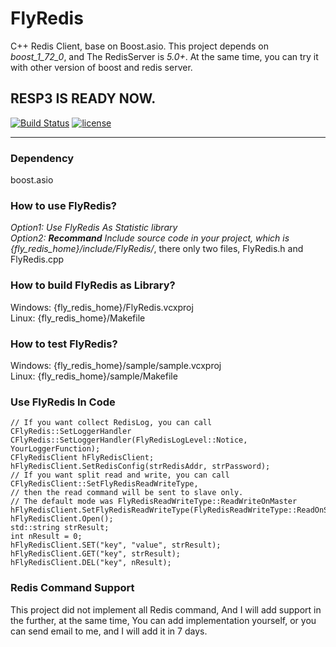 # FlyRedis
C++ Redis Client, base on Boost.asio.
This project depends on *boost_1_72_0*, and The RedisServer is *5.0+*. At the same time, you can try it with other version of boost and redis server.

## RESP3 IS READY NOW.

[![Build Status](https://travis-ci.com/icerlion/FlyRedis.svg?branch=master)](https://travis-ci.com/icerlion/FlyRedis)
[![license](https://img.shields.io/github/license/icerlion/FlyRedis.svg)](https://github.com/icerlion/FlyRedis/blob/master/LICENSE)


****

### Dependency
boost.asio

### How to use FlyRedis?

*Option1: Use FlyRedis As Statistic library*  
*Option2: ___Recommand___ Include source code in your project, which is {fly_redis_home}/include/FlyRedis/*, there only two files, FlyRedis.h and FlyRedis.cpp  

### How to build FlyRedis as Library?
Windows: {fly_redis_home}/FlyRedis.vcxproj    
Linux: {fly_redis_home}/Makefile    

### How to test FlyRedis?
Windows: {fly_redis_home}/sample/sample.vcxproj  
Linux: {fly_redis_home}/sample/Makefile  

### Use FlyRedis In Code

```
// If you want collect RedisLog, you can call CFlyRedis::SetLoggerHandler
CFlyRedis::SetLoggerHandler(FlyRedisLogLevel::Notice, YourLoggerFunction);
CFlyRedisClient hFlyRedisClient;
hFlyRedisClient.SetRedisConfig(strRedisAddr, strPassword);
// If you want split read and write, you can call CFlyRedisClient::SetFlyRedisReadWriteType, 
// then the read command will be sent to slave only.
// The default mode was FlyRedisReadWriteType::ReadWriteOnMaster
hFlyRedisClient.SetFlyRedisReadWriteType(FlyRedisReadWriteType::ReadOnSlaveWriteOnMaster);
hFlyRedisClient.Open();
std::string strResult;
int nResult = 0;
hFlyRedisClient.SET("key", "value", strResult);
hFlyRedisClient.GET("key", strResult);
hFlyRedisClient.DEL("key", nResult);
```

### Redis Command Support

This project did not implement all Redis command, And I will add support in the further, at the same time, You can add implementation yourself, or you can send email to me, and I will add it in 7 days.
